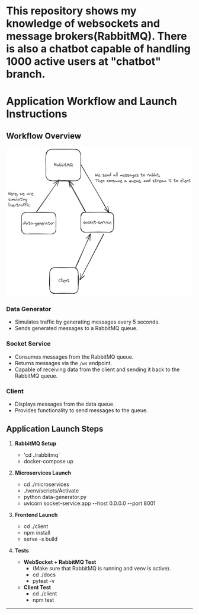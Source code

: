 # This repository shows my knowledge of websockets and message brokers(RabbitMQ). There is also a chatbot capable of handling 1000 active users at "chatbot" branch.

# Application Workflow and Launch Instructions

## Workflow Overview


<img src = "romka.excalidraw.png" width = "600" height= "400"/>

### Data Generator
- Simulates traffic by generating messages every 5 seconds.
- Sends generated messages to a RabbitMQ queue.

### Socket Service
- Consumes messages from the RabbitMQ queue.
- Returns messages via the `/ws` endpoint.
- Capable of receiving data from the client and sending it back to the RabbitMQ queue.

### Client
- Displays messages from the data queue.
- Provides functionality to send messages to the queue.

## Application Launch Steps

1. **RabbitMQ Setup**
   - 'cd ./rabbitmq`
   - docker-compose up

2. **Microservices Launch**
   - cd ./microservices
   - ./venv/scripts/Activate
   - python data-generator.py
   - uvicorn socket-service:app --host 0.0.0.0 --port 8001

3. **Frontend Launch**
   - cd ./client
   - npm install
   - serve -s build

4. **Tests**
   - **WebSocket + RabbitMQ Test**
     - (Make sure that RabbitMQ is running and venv is active).
     - cd ./docs
     - pytest -v
   - **Client Test**
     - cd ./client
     - npm test

---
